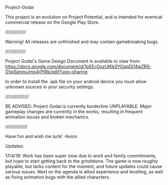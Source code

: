 Project-Godai

This project is an evolution on Project Potential, and is intended for eventual commercial release on the Google Play Store.

/////////////

Warning! All releases are unfinished and may contain gamebreaking bugs.

///////////// 

Project Godai's Game Design Document is available to view from: 
https://docs.google.com/document/d/1g5EcOxzUIKk0YOqqDI14wZRS-O1piSennyJmp4rPtRk/edit?usp=sharing

In order to install the .apk file on your android device you must allow unknown sources in your security settings.

///////////////

BE ADVISED: Project Godai is currently borderline UNPLAYABLE. Major gameplay changes are currently in the works, resulting in frequent animation issues and broken mechanics. 

//////////////

Have fun and wish me luck! -Axion


Updates:

17/4/18: Work has been super slow due to work and family commitments, but hope to start getting back to the grindstone. The game is now roughly playable, but lacks content for the moment, and future updates could cause serious issues. Next on the agenda is allied experience and levelling, as well as fixing animation bugs with the allied characters. 




 
